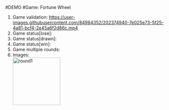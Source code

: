 #DEMO
#Game: Fortune Wheel
  1. Game validation: https://user-images.githubusercontent.com/84984352/202374940-7e025e73-5f25-4a81-bcf4-2e45a6f2d86c.mp4
  2. Game status[lose]:
  3. Game status[drawn]:
  4. Game status[win]:
  5. Game multiple rounds:
  6. Images:
     <br/>
     <div class="row">
        <div class="col-3">
          <img width="150" alt="round1" src="https://user-images.githubusercontent.com/84984352/202375462-f7fb8d3e-a307-4106-83ef-2606fc8aa693.png">
        </div>
     </div>
     
    
